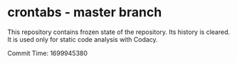 # crontabs - master branch

This repository contains frozen state of the repository.
Its history is cleared. It is used only for static code
analysis with Codacy.

Commit Time: 1699945380